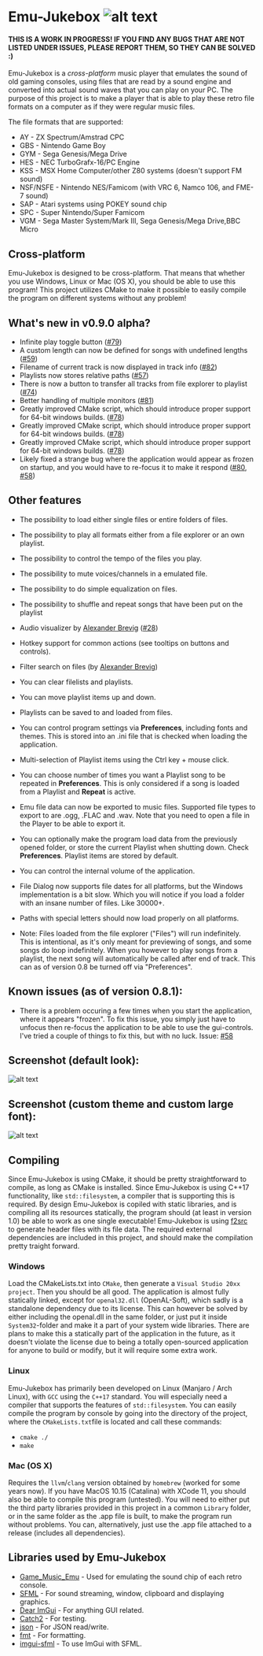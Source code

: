 # Emu-Jukebox ![alt text](https://github.com/SSBMTonberry/emu-jukebox/blob/master/logo/logo_64x64.png?raw=true "Emu Jukebox logo") 

#### THIS IS A WORK IN PROGRESS! IF YOU FIND ANY BUGS THAT ARE NOT LISTED UNDER ISSUES, PLEASE REPORT THEM, SO THEY CAN BE SOLVED :)

Emu-Jukebox is a *cross-platform* music player that emulates the sound of old gaming consoles, using files that are read by a sound engine and converted into actual sound waves that you can play on your PC. The purpose of this project is to make a player that is able to play these retro file formats on a computer as if they were regular music files. 

The file formats that are supported:
- AY        - ZX Spectrum/Amstrad CPC
- GBS       - Nintendo Game Boy
- GYM       - Sega Genesis/Mega Drive
- HES       - NEC TurboGrafx-16/PC Engine
- KSS       - MSX Home Computer/other Z80 systems (doesn't support FM sound)
- NSF/NSFE  - Nintendo NES/Famicom (with VRC 6, Namco 106, and FME-7 sound)
- SAP       - Atari systems using POKEY sound chip
- SPC       - Super Nintendo/Super Famicom
- VGM       - Sega Master System/Mark III, Sega Genesis/Mega Drive,BBC Micro

## Cross-platform
Emu-Jukebox is designed to be cross-platform. That means that whether you use Windows, Linux or Mac (OS X), you should be able to use this program! This project utilizes CMake to make it possible to easily compile the program on different systems without any problem!

## What's new in v0.9.0 alpha?
- Infinite play toggle button ([#79](https://github.com/SSBMTonberry/emu-jukebox/issues/79))
- A custom length can now be defined for songs with undefined lengths ([#59](https://github.com/SSBMTonberry/emu-jukebox/issues/59))
- Filename of current track is now displayed in track info ([#82](https://github.com/SSBMTonberry/emu-jukebox/issues/82))
- Playlists now stores relative paths ([#57](https://github.com/SSBMTonberry/emu-jukebox/issues/57))
- There is now a button to transfer all tracks from file explorer to playlist ([#74](https://github.com/SSBMTonberry/emu-jukebox/issues/74))
- Better handling of multiple monitors ([#81](https://github.com/SSBMTonberry/emu-jukebox/issues/81))
- Greatly improved CMake script, which should introduce proper support for 64-bit windows builds. ([#78](https://github.com/SSBMTonberry/emu-jukebox/issues/78))
- Greatly improved CMake script, which should introduce proper support for 64-bit windows builds. ([#78](https://github.com/SSBMTonberry/emu-jukebox/issues/78))
- Greatly improved CMake script, which should introduce proper support for 64-bit windows builds. ([#78](https://github.com/SSBMTonberry/emu-jukebox/issues/78))
- Likely fixed a strange bug where the application would appear as frozen on startup, and you would have to re-focus it to make it respond ([#80](https://github.com/SSBMTonberry/emu-jukebox/issues/80), [#58](https://github.com/SSBMTonberry/emu-jukebox/issues/58)) 

## Other features
- The possibility to load either single files or entire folders of files.
- The possibility to play all formats either from a file explorer or an own playlist.
- The possibility to control the tempo of the files you play.
- The possibility to mute voices/channels in a emulated file.
- The possibility to do simple equalization on files.
- The possibility to shuffle and repeat songs that have been put on the playlist
- Audio visualizer by [Alexander Brevig](https://github.com/AlexanderBrevig/) ([#28](https://github.com/SSBMTonberry/emu-jukebox/issues/28))
- Hotkey support for common actions (see tooltips on buttons and controls).
- Filter search on files (by [Alexander Brevig](https://github.com/AlexanderBrevig/))
- You can clear filelists and playlists. 
- You can move playlist items up and down.
- Playlists can be saved to and loaded from files.
- You can control program settings via **Preferences**, including fonts and themes. This is stored into an .ini file that is checked when loading the application.
- Multi-selection of Playlist items using the Ctrl key + mouse click.
- You can choose number of times you want a Playlist song to be repeated in **Preferences**. This is only considered if a song is loaded from a Playlist and **Repeat** is active.
- Emu file data can now be exported to music files. Supported file types to export to are .ogg, .FLAC and .wav. Note that you need to open a file in the Player to be able to export it.
- You can optionally make the program load data from the previously opened folder, or store the current Playlist when shutting down. Check **Preferences**. Playlist items are stored by default.
- You can control the internal volume of the application.
- File Dialog now supports file dates for all platforms, but the Windows implementation is a bit slow. Which you will notice if you load a folder with an insane number of files. Like 30000+. 
- Paths with special letters should now load properly on all platforms.

- Note: Files loaded from the file explorer ("Files") will run indefinitely. This is intentional, as it's only meant for previewing of songs, and some songs do loop indefinitely. When you however to play songs from a playlist, the next song will automatically be called after end of track. This can as of version 0.8 be turned off via "Preferences". 

## Known issues (as of version 0.8.1):
- There is a problem occuring a few times when you start the application, where it appears "frozen". To fix this issue, you simply just have to unfocus then re-focus the application to be able to use the gui-controls. I've tried a couple of things to fix this, but with no luck. Issue: [#58](https://github.com/SSBMTonberry/emu-jukebox/issues/58) 


## Screenshot (default look):
![alt text](https://github.com/SSBMTonberry/emu-jukebox/blob/master/logo/emu-jukebox_0.8.0_1.png "Emu Jukebox Screenshot") 
## Screenshot (custom theme and custom large font):
![alt text](https://github.com/SSBMTonberry/emu-jukebox/blob/master/logo/emu-jukebox_0.8.0_2.png "Emu Jukebox Screenshot") 

## Compiling
Since Emu-Jukebox is using CMake, it should be pretty straightforward to compile, as long as CMake is installed. Since Emu-Jukebox is using C++17 functionality, like `std::filesystem`, a compiler that is supporting this is required. By design Emu-Jukebox is copiled with static libraries, and is compiling all its resources statically, the program should (at least in version 1.0) be able to work as one single executable! Emu-Jukebox is using [f2src](https://github.com/SSBMTonberry/f2src) to generate header files with its file data. The required external dependencies are included in this project, and should make the compilation pretty traight forward. 

### Windows
Load the CMakeLists.txt into `CMake`, then generate a `Visual Studio 20xx project`. Then you should be all good. The application is almost fully statically linked, except for `openal32.dll` (OpenAL-Soft), which sadly is a standalone dependency due to its license. This can however be solved by either including the openal.dll in the same folder, or just put it inside `System32`-folder and make it a part of your system wide libraries. There are plans to make this a statically part of the application in the future, as it doesn't violate the license due to being a totally open-sourced application for anyone to build or modify, but it will require some extra work. 

### Linux
Emu-Jukebox has primarily been developed on Linux (Manjaro / Arch Linux), with `GCC` using the `C++17` standard. You will especially need a compiler that supports the features of `std::filesystem`. You can easily compile the program by console by going into the directory of the project, where the `CMakeLists.txt`file is located and call these commands:
- `cmake ./`
- `make`

### Mac (OS X)
Requires the `llvm`/`clang` version obtained by `homebrew` (worked for some years now). If you have MacOS 10.15 (Catalina) with XCode 11, you should also be able to compile this program (untested). You will need to either put the third party libraries provided in this project in a common `Library` folder, or in the same folder as the .app file is built, to make the program run without problems. You can, alternatively, just use the .app file attached to a release (includes all dependencies).

## Libraries used by Emu-Jukebox
- [Game_Music_Emu](http://blargg.8bitalley.com/libs/audio.html#Game_Music_Emu) - Used for emulating the sound chip of each retro console.
- [SFML](https://github.com/SFML/SFML) - For sound streaming, window, clipboard and displaying graphics.
- [Dear ImGui](https://github.com/ocornut/imgui) - For anything GUI related.
- [Catch2](https://github.com/catchorg/Catch2/) - For testing.
- [json](https://github.com/nlohmann/json) - For JSON read/write.
- [fmt](https://github.com/fmtlib/fmt) - For formatting.
- [imgui-sfml](https://github.com/eliasdaler/imgui-sfml) - To use ImGui with SFML.
